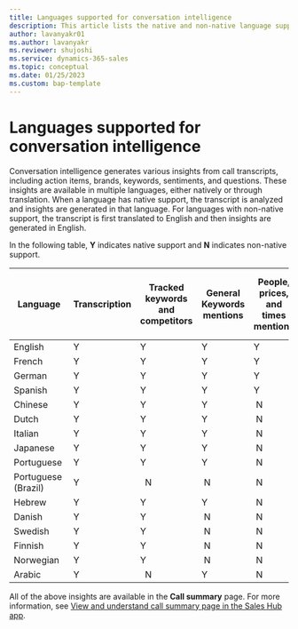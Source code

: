 ```yaml
---
title: Languages supported for conversation intelligence 
description: This article lists the native and non-native language support for conversation intelligence.
author: lavanyakr01 
ms.author: lavanyakr 
ms.reviewer: shujoshi 
ms.service: dynamics-365-sales
ms.topic: conceptual 
ms.date: 01/25/2023
ms.custom: bap-template 
---
```


# Languages supported for conversation intelligence

Conversation intelligence generates various insights from call transcripts, including action items, brands, keywords, sentiments, and questions. These insights are available in multiple languages, either natively or through translation. When a language has native support, the transcript is analyzed and insights are generated in that language. For languages with non-native support, the transcript is first translated to English and then insights are generated in English.


In the following table, **Y** indicates native support and **N** indicates non-native support.

| **Language** | **Transcription** | **Tracked keywords and competitors** | **General Keywords mentions** | **People, prices, and times mentions** | **Brands mentions** | **Automated note suggestions and action items** | **Voicemail, reschedule requests, unwanted calls detection** | **Segmentation topics** | **Sentiment analysis** | **Sellers and customers' Question detection** |
|------------------------|--------------------|--------------------------------------|--------------------------------|----------------------------------------|----------------------|-------------------------------------------------|--------------------------------------------------------------|---------------------|------------------------|------------------------------------------------|
| English       | Y         | Y         | Y   | Y  | Y  | Y  | Y      | Y | Y    | Y |
| French        | Y         | Y         | Y   | Y  |  N  |  N  |    N    |  N | Y    |  N |
| German        | Y         | Y         | Y   | Y  |  N  |  N  |    N    |  N |   N   |  N |
| Spanish       | Y         | Y         | Y   | Y  |  N  |  N  |    N    |  N |   N   |  N |
| Chinese       | Y         | Y         | Y   |  N  |  N  |  N  |    N    |  N |   N   |  N |
| Dutch         | Y         | Y         | Y   |  N  |  N  |  N  |    N    |  N |   N   |  N |
| Italian       | Y         | Y         | Y   |  N  |  N  |  N  |    N    |  N |   N   |  N |
| Japanese      | Y         | Y         | Y   |  N  |  N  |  N  |    N    |  N |   N   |  N |
| Portuguese    | Y         | Y         | Y   |  N  |  N  |  N  |    N    |  N |   N   |  N |
| Portuguese (Brazil)    | Y         |   N      |  N   |  N  |  N  |  N  |    N    |  N |   N   |  N |
| Hebrew        | Y         | Y         | Y   |  N  |  N  |  N  |    N    |  N |   N   |  N |
| Danish        | Y         | Y         |  N   |  N  |  N  |  N  |    N    |  N |   N   |  N |
| Swedish       | Y         | Y         |  N   |  N  |  N  |  N  |    N    |  N |   N   |  N |
| Finnish       | Y         | Y         |  N   |  N  |  N  |  N  |    N    |  N |   N   |  N |
| Norwegian     | Y         | Y         |  N   |  N  |  N  |  N  |    N    |  N |   N   |  N |
| Arabic        | Y         |   N      | Y   |  N  |  N  |  N  |    N    |  N |   N   |  N |

All of the above insights are available in the **Call summary** page. For more information, see [View and understand call summary page in the Sales Hub app](view-and-understand-call-summary-sales-app.md).
